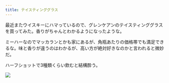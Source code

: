 ```yaml
---
title: テイスティンググラス
---
```


最近またウイスキーにハマっているので、グレンケアンのテイスティンググラスを買ってみた。香りがちゃんとわかるようになったような。

ミーハーなのでマッカランとかも家にあるが、角瓶あたりの価格帯でも満足できるな。味と香りが違うのはわかるが、高い方が絶対好きなのかと言われると微妙だ。

ハーフショットで3種類くらい飲むと結構酔う。

![](https://photos.apkas.net/medium/202506/20250618-AR500129.webp)
